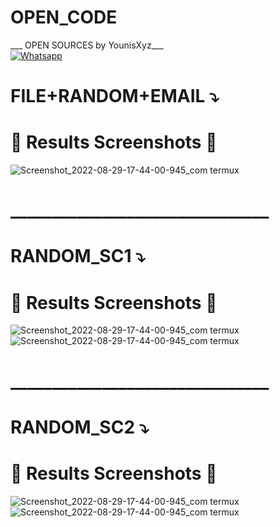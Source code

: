 # OPEN_CODE
___ OPEN SOURCES by YounisXyz___</br>
[![Whatsapp](https://img.shields.io/badge/Whatsapp-Younis.john-deepgreen?style=flat-square&logo=whatsapp)](https://wa.me/+923404708884)


# FILE+RANDOM+EMAIL ⤵️

# 📸 Results Screenshots 📸
![Screenshot_2022-08-29-17-44-00-945_com termux](https://github.com/YounisXyz/OPEN_CODE/blob/main/FILE%2BRAMDOM%2BEMAIL/img_1682060892744.jpg)

# _______________________________

# RANDOM_SC1 ⤵️

# 📸 Results Screenshots 📸
![Screenshot_2022-08-29-17-44-00-945_com termux](https://github.com/YounisXyz/OPEN_CODE/blob/main/RANDOM_SC1/Screenshot_20230813-154809.jpg)
![Screenshot_2022-08-29-17-44-00-945_com termux](https://github.com/YounisXyz/OPEN_CODE/blob/main/RANDOM_SC1/Screenshot_20230813-191425.jpg)

# _______________________________

# RANDOM_SC2 ⤵️

# 📸 Results Screenshots 📸
![Screenshot_2022-08-29-17-44-00-945_com termux](https://github.com/YounisXyz/OPEN_CODE/blob/main/RANDOM_SC2/Screenshot_20230916-162141.jpg)
![Screenshot_2022-08-29-17-44-00-945_com termux](https://github.com/YounisXyz/OPEN_CODE/blob/main/RANDOM_SC2/1694863421707.jpg)
